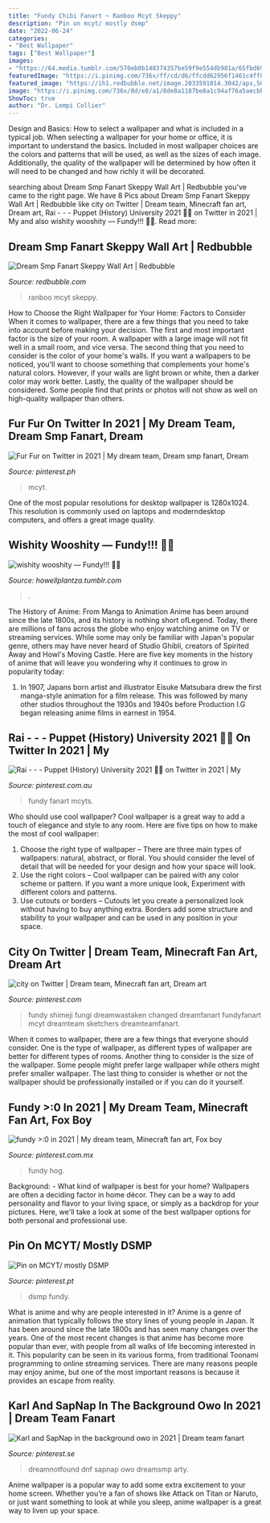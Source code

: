 ```yaml
---
title: "Fundy Chibi Fanart ~ Ranboo Mcyt Skeppy"
description: "Pin on mcyt/ mostly dsmp"
date: "2022-06-24"
categories:
- "Best Wallpaper"
tags: ["Best Wallpaper"]
images:
- "https://64.media.tumblr.com/570eb0b148374357be59f9e554db981a/65fbd692054c3575-c8/s1280x1920/9fe6e273a4e34f95eb7af78c976877b11654439e.png"
featuredImage: "https://i.pinimg.com/736x/ff/cd/d6/ffcdd62956f1461c4ff8b9137ff55214.jpg"
featured_image: "https://ih1.redbubble.net/image.2033591014.3042/aps,504x498,small,transparent-pad,600x600,f8f8f8.jpg"
image: "https://i.pinimg.com/736x/8d/e8/a1/8de8a1187be8a1c94af76a5aecbb2b91.jpg"
ShowToc: true
author: "Dr. Lempi Collier"
---
```



Design and Basics: How to select a wallpaper and what is included in a typical job.
When selecting a wallpaper for your home or office, it is important to understand the basics. Included in most wallpaper choices are the colors and patterns that will be used, as well as the sizes of each image. Additionally, the quality of the wallpaper will be determined by how often it will need to be changed and how richly it will be decorated.

	

		
searching about Dream Smp Fanart Skeppy Wall Art | Redbubble you've came to the right page. We have 8 Pics about Dream Smp Fanart Skeppy Wall Art | Redbubble like city on Twitter | Dream team, Minecraft fan art, Dream art, Rai - - - Puppet (History) University 2021 💛🍀 on Twitter in 2021 | My and also wishity wooshity — Fundy!!! 💛💙. Read more:
		
    
## Dream Smp Fanart Skeppy Wall Art | Redbubble

<img loading=lazy src="https://ih1.redbubble.net/image.2033591014.3042/aps,504x498,small,transparent-pad,600x600,f8f8f8.jpg" onerror="this.onerror=null;this.src='https://tse3.mm.bing.net/th?id=OIP.4gUXlVLG2mxDKncbgwmUvgHaHa&amp;pid=15.1';" alt="Dream Smp Fanart Skeppy Wall Art | Redbubble">

_Source: redbubble.com_

>ranboo mcyt skeppy. 

	

How to Choose the Right Wallpaper for Your Home: Factors to Consider
When it comes to wallpaper, there are a few things that you need to take into account before making your decision. The first and most important factor is the size of your room. A wallpaper with a large image will not fit well in a small room, and vice versa. 
The second thing that you need to consider is the color of your home's walls. If you want a wallpapers to be noticed, you'll want to choose something that complements your home's natural colors. However, if your walls are light brown or white, then a darker color may work better. 
Lastly, the quality of the wallpaper should be considered. Some people find that prints or photos will not show as well on high-quality wallpaper than others.

    
## Fur Fur On Twitter In 2021 | My Dream Team, Dream Smp Fanart, Dream

<img loading=lazy src="https://i.pinimg.com/736x/08/63/b4/0863b4ea4e114daf22267e051cadc52c.jpg" onerror="this.onerror=null;this.src='https://tse2.mm.bing.net/th?id=OIP.bayicScpElQ67q1MgJoPXwHaM_&amp;pid=15.1';" alt="Fur Fur on Twitter in 2021 | My dream team, Dream smp fanart, Dream">

_Source: pinterest.ph_

>mcyt. 

	

One of the most popular resolutions for desktop wallpaper is 1280x1024. This resolution is commonly used on laptops and moderndesktop computers, and offers a great image quality.

    
## Wishity Wooshity — Fundy!!! 💛💙

<img loading=lazy src="https://64.media.tumblr.com/570eb0b148374357be59f9e554db981a/65fbd692054c3575-c8/s1280x1920/9fe6e273a4e34f95eb7af78c976877b11654439e.png" onerror="this.onerror=null;this.src='https://tse3.mm.bing.net/th?id=OIP.oaCI7nZ8lqEks5aG_W979AHaHa&amp;pid=15.1';" alt="wishity wooshity — Fundy!!! 💛💙">

_Source: howellplantza.tumblr.com_

>. 

	

The History of Anime: From Manga to Animation
Anime has been around since the late 1800s, and its history is nothing short ofLegend. Today, there are millions of fans across the globe who enjoy watching anime on TV or streaming services. While some may only be familiar with Japan's popular genre, others may have never heard of Studio Ghibli, creators of Spirited Away and Howl's Moving Castle. Here are five key moments in the history of anime that will leave you wondering why it continues to grow in popularity today:
1) In 1907, Japans born artist and illustrator Eisuke Matsubara drew the first manga-style animation for a film release. This was followed by many other studios throughout the 1930s and 1940s before Production I.G began releasing anime films in earnest in 1954.

    
## Rai - - - Puppet (History) University 2021 💛🍀 On Twitter In 2021 | My

<img loading=lazy src="https://i.pinimg.com/236x/e9/6d/28/e96d28d4f98fb69768e0b806a4c4a97b.jpg?nii=t" onerror="this.onerror=null;this.src='https://tse3.mm.bing.net/th?id=OIP.zkAsIT2ldEvT0rib7GhVDwAAAA&amp;pid=15.1';" alt="Rai - - - Puppet (History) University 2021 💛🍀 on Twitter in 2021 | My">

_Source: pinterest.com.au_

>fundy fanart mcyts. 

	

Who should use cool wallpaper?
Cool wallpaper is a great way to add a touch of elegance and style to any room. Here are five tips on how to make the most of cool wallpaper: 
1) Choose the right type of wallpaper – There are three main types of wallpapers: natural, abstract, or floral. You should consider the level of detail that will be needed for your design and how your space will look. 
2) Use the right colors – Cool wallpaper can be paired with any color scheme or pattern. If you want a more unique look, Experiment with different colors and patterns. 
3) Use cutouts or borders – Cutouts let you create a personalized look without having to buy anything extra. Borders add some structure and stability to your wallpaper and can be used in any position in your space.

    
## City On Twitter | Dream Team, Minecraft Fan Art, Dream Art

<img loading=lazy src="https://i.pinimg.com/736x/e9/db/76/e9db761fcb7a84638a7962de9eea0dd0.jpg" onerror="this.onerror=null;this.src='https://tse1.mm.bing.net/th?id=OIP.29kOuWxTfZTm8X9FBLShrgHaG1&amp;pid=15.1';" alt="city on Twitter | Dream team, Minecraft fan art, Dream art">

_Source: pinterest.com_

>fundy shimeji fungi dreamwastaken changed dreamfanart fundyfanart mcyt dreamteam sketchers dreamteamfanart. 

	

When it comes to wallpaper, there are a few things that everyone should consider. One is the type of wallpaper, as different types of wallpaper are better for different types of rooms. Another thing to consider is the size of the wallpaper. Some people might prefer large wallpaper while others might prefer smaller wallpaper. The last thing to consider is whether or not the wallpaper should be professionally installed or if you can do it yourself.

    
## Fundy &gt;:0 In 2021 | My Dream Team, Minecraft Fan Art, Fox Boy

<img loading=lazy src="https://i.pinimg.com/originals/ae/00/8d/ae008d05458769c521b36c2fda262741.jpg" onerror="this.onerror=null;this.src='https://tse4.mm.bing.net/th?id=OIP.8In2sJSOS0NULJgEVq7mbQAAAA&amp;pid=15.1';" alt="fundy &gt;:0 in 2021 | My dream team, Minecraft fan art, Fox boy">

_Source: pinterest.com.mx_

>fundy hog. 

	

Background: - What kind of wallpaper is best for your home?
Wallpapers are often a deciding factor in home décor. They can be a way to add personality and flavor to your living space, or simply as a backdrop for your pictures. Here, we'll take a look at some of the best wallpaper options for both personal and professional use.

    
## Pin On MCYT/ Mostly DSMP

<img loading=lazy src="https://i.pinimg.com/736x/ff/cd/d6/ffcdd62956f1461c4ff8b9137ff55214.jpg" onerror="this.onerror=null;this.src='https://tse2.mm.bing.net/th?id=OIP.cdY1XYAII8dfaxKPRiK4IgHaG1&amp;pid=15.1';" alt="Pin on MCYT/ mostly DSMP">

_Source: pinterest.pt_

>dsmp fundy. 

	

What is anime and why are people interested in it?
Anime is a genre of animation that typically follows the story lines of young people in Japan. It has been around since the late 1800s and has seen many changes over the years. One of the most recent changes is that anime has become more popular than ever, with people from all walks of life becoming interested in it. This popularity can be seen in its various forms, from traditional Toonami programming to online streaming services. There are many reasons people may enjoy anime, but one of the most important reasons is because it provides an escape from reality.

    
## Karl And SapNap In The Background Owo In 2021 | Dream Team Fanart

<img loading=lazy src="https://i.pinimg.com/736x/8d/e8/a1/8de8a1187be8a1c94af76a5aecbb2b91.jpg" onerror="this.onerror=null;this.src='https://tse2.mm.bing.net/th?id=OIP.iRbmfyrYwxAebuOviPXS9QHaHa&amp;pid=15.1';" alt="Karl and SapNap in the background owo in 2021 | Dream team fanart">

_Source: pinterest.se_

>dreamnotfound dnf sapnap owo dreamsmp arty. 

	

Anime wallpaper is a popular way to add some extra excitement to your home screen. Whether you’re a fan of shows like Attack on Titan or Naruto, or just want something to look at while you sleep, anime wallpaper is a great way to liven up your space.

